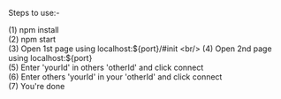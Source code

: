 Steps to use:-

(1) npm install<br/>
(2) npm start<br/>
(3) Open 1st page using localhost:${port}/#init <br/>
(4) Open 2nd page using localhost:${port} <br/>
(5) Enter 'yourId' in others 'otherId' and click connect<br/>
(6) Enter others 'yourId' in your 'otherId' and click connect<br/>
(7) You're done <br/>
